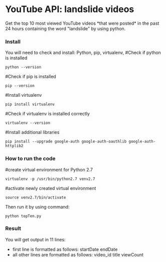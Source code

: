# YouTube API: landslide videos
Get the top 10 most viewed YouTube videos \*that were posted\* in the past 24 hours containing the word "landslide" by using python.

### Install
You will need to check and install: Python, pip, virtualenv, 
#Check if python is installed
```
python --version
```
#Check if pip is installed
```
pip --version
```
#Install virtualenv
```
pip install virtualenv
```
#Check if virtualenv is installed correctly
```
virtualenv --version
```
#Install additional libraries
```
pip install --upgrade google-auth google-auth-oauthlib google-auth-httplib2
```
### How to run the code
#create virtual environment for Python 2.7
```
virtualenv -p /usr/bin/python2.7 venv2.7
```
#activate newly created virtual environment
```
source venv2.7/bin/activate
```
Then run it by using command:
```
python topTen.py
```
### Result
You will get output in 11 lines:
- first line is formatted as follows: startDate endDate
- all other lines are formatted as follows: video_id title viewCount
